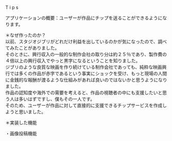 T i p s

アプリケーションの概要：ユーザーが作品にチップを送ることができるようになります。

＊なぜ作ったのか？　<br>
以前、スタジオジブリがどれだけ利益を出しているのかが気になったので、調べてみたことがありました。<br>
そのときに、興行収入の一般的な制作会社の取り分は約２５％であり、製作費の４倍以上の興行収入でやっと黒字になるということを知りました。<br>
ジブリのような良質な映画を作り続けている制作会社であっても、純粋な映画興行では多くの作品が赤字であるという事実にショックを受け、もっと現場の人間に金銭的な報酬が渡るような仕組みがあれば良いのではないかと思うようになりました。<br>
作品の認知度や海外での需要を考えると、作品の視聴者の中にも支援したいと思う人は多いはずですし、僕もその一人です。<br>
そのため、ユーザーが作品に対して直接的に支援できるチップサービスを作成しようと思いました。

＊実装した機能

・画像投稿機能


